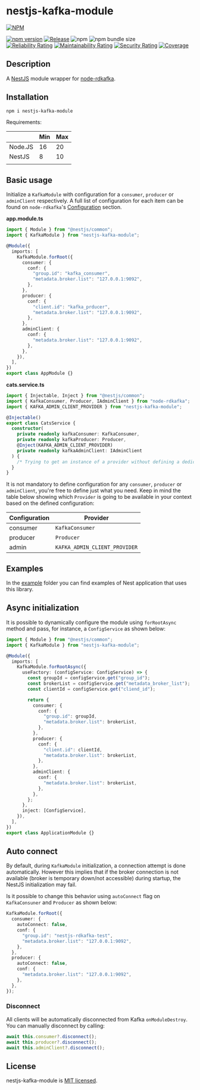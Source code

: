 # nestjs-kafka-module

[![NPM](https://nodei.co/npm/nest-kafka-module.png)](https://www.npmjs.com/package/nestjs-kafka-module)

[![npm version](https://badge.fury.io/js/nestjs-kafka-module.svg)](https://badge.fury.io/js/nestjs-kafka-module)
[![Release](https://github.com/andreacioni/nestjs-kafka-module/actions/workflows/release.yml/badge.svg)](https://github.com/andreacioni/nestjs-kafka-module/actions/workflows/release.yml)
![npm](https://img.shields.io/npm/dm/nestjs-kafka-module)
![npm bundle size](https://img.shields.io/bundlephobia/min/nestjs-kafka-module)  
[![Reliability Rating](https://sonarcloud.io/api/project_badges/measure?project=andreacioni_nestjs-kafka-module&metric=reliability_rating)](https://sonarcloud.io/summary/new_code?id=andreacioni_nestjs-kafka-module)
[![Maintainability Rating](https://sonarcloud.io/api/project_badges/measure?project=andreacioni_nestjs-kafka-module&metric=sqale_rating)](https://sonarcloud.io/summary/new_code?id=andreacioni_nestjs-kafka-module)
[![Security Rating](https://sonarcloud.io/api/project_badges/measure?project=andreacioni_nestjs-kafka-module&metric=security_rating)](https://sonarcloud.io/summary/new_code?id=andreacioni_nestjs-kafka-module)
[![Coverage](https://sonarcloud.io/api/project_badges/measure?project=andreacioni_nestjs-kafka-module&metric=coverage)](https://sonarcloud.io/summary/new_code?id=andreacioni_nestjs-kafka-module)

## Description

A [NestJS](https://nestjs.com/) module wrapper for [node-rdkafka](https://github.com/Blizzard/node-rdkafka).

## Installation

```bash
npm i nestjs-kafka-module
```

Requirements:

|         | Min | Max |
| ------- | --- | --- |
| Node.JS | 16  | 20  |
| NestJS  | 8   | 10  |
|         |     |     |

## Basic usage

Initialize a `KafkaModule` with configuration for a `consumer`, `producer` or `adminClient` respectively. A full list of configuration for each item can be found on `node-rdkafka`'s [Configuration](https://github.com/Blizzard/node-rdkafka#configuration) section.

**app.module.ts**

```typescript
import { Module } from "@nestjs/common";
import { KafkaModule } from "nestjs-kafka-module";

@Module({
  imports: [
    KafkaModule.forRoot({
      consumer: {
        conf: {
          "group.id": "kafka_consumer",
          "metadata.broker.list": "127.0.0.1:9092",
        },
      },
      producer: {
        conf: {
          "client.id": "kafka_prducer",
          "metadata.broker.list": "127.0.0.1:9092",
        },
      },
      adminClient: {
        conf: {
          "metadata.broker.list": "127.0.0.1:9092",
        },
      },
    }),
  ],
})
export class AppModule {}
```

**cats.service.ts**

```typescript
import { Injectable, Inject } from "@nestjs/common";
import { KafkaConsumer, Producer, IAdminClient } from "node-rdkafka";
import { KAFKA_ADMIN_CLIENT_PROVIDER } from "nestjs-kafka-module";

@Injectable()
export class CatsService {
  constructor(
    private readonly kafkaConsumer: KafkaConsumer,
    private readonly kafkaProducer: Producer,
    @Inject(KAFKA_ADMIN_CLIENT_PROVIDER)
    private readonly kafkaAdminClient: IAdminClient
  ) {
    /* Trying to get an instance of a provider without defining a dedicated configuration will result in an error. */
  }
}
```

It is not mandatory to define configuration for any `consumer`, `producer` or `adminClient`, you're free to define just what you need. Keep in mind the table below showing which `Provider` is going to be available in your context based on the defined configuration:

| Configuration | Provider                      |
| ------------- | ----------------------------- |
| consumer      | `KafkaConsumer`               |
| producer      | `Producer`                    |
| admin         | `KAFKA_ADMIN_CLIENT_PROVIDER` |

## Examples

In the [example](example/) folder you can find examples of Nest application that uses this library.

## Async initialization

It is possible to dynamically configure the module using `forRootAsync` method and pass, for instance, a `ConfigService` as shown below:

```typescript
import { Module } from "@nestjs/common";
import { KafkaModule } from "nestjs-kafka-module";

@Module({
  imports: [
    KafkaModule.forRootAsync({
      useFactory: (configService: ConfigService) => {
        const groupId = configService.get("group_id");
        const brokerList = configService.get("metadata_broker_list");
        const clientId = configService.get("cliend_id");

        return {
          consumer: {
            conf: {
              "group.id": groupId,
              "metadata.broker.list": brokerList,
            },
          },
          producer: {
            conf: {
              "client.id": clientId,
              "metadata.broker.list": brokerList,
            },
          },
          adminClient: {
            conf: {
              "metadata.broker.list": brokerList,
            },
          },
        };
      },
      inject: [ConfigService],
    }),
  ],
})
export class ApplicationModule {}
```

## Auto connect

By default, during `KafkaModule` initialization, a connection attempt is done automatically. However this implies that if the broker connection is not available (broker is temporary down/not accessible) during startup, the NestJS initialization may fail.

Is it possible to change this behavior using `autoConnect` flag on `KafkaConsuner` and `Producer` as shown below:

```typescript
KafkaModule.forRoot({
  consumer: {
    autoConnect: false,
    conf: {
      "group.id": "nestjs-rdkafka-test",
      "metadata.broker.list": "127.0.0.1:9092",
    },
  },
  producer: {
    autoConnect: false,
    conf: {
      "metadata.broker.list": "127.0.0.1:9092",
    },
  },
});
```

### Disconnect

All clients will be automatically disconnected from Kafka `onModuleDestroy`. You can manually disconnect by calling:

```typescript
await this.consumer?.disconnect();
await this.producer?.disconnect();
await this.adminClient?.disconnect();
```

## License

nestjs-kafka-module is [MIT licensed](LICENSE).
